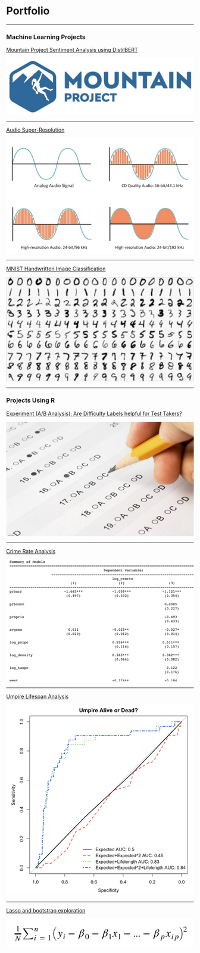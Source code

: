 # Portfolio

---

### Machine Learning Projects

[Mountain Project Sentiment Analysis using DistilBERT](/Machine_Learning/mp/mountain_project.md)

<img src="images/MP.png?raw=true">

---

[Audio Super-Resolution](/Machine_Learning/DeciBull/summary.md)

<img src="/Machine_Learning/DeciBull/waves.png?raw=true">

---

[MNIST Handwritten Image Classification](/Machine_Learning/MNIST_ML/MNIST_ML.md)

<img src="images/MNIST.png?raw=true"/>

---


### Projects Using R

[Experiment (A/B Analysis): Are Difficulty Labels helpful for Test Takers?](R/survey/deng_degner_heck_final.Rmd)

<img src="images/test.png?raw=true">

---
[Crime Rate Analysis](/R/Crime_Rate_group_lab/Crime_Rate_group_lab.md)

<img src="images/crime.png?raw=true"/>


---
[Umpire Lifespan Analysis](/R/Umpire_Lifespan/Umpire_Lifespan.md)

<img src="images/umpire.png?raw=true"/>


---
[Lasso and bootstrap exploration](/R/Lasso_Example/Model_Selection_boot_lasso.md)

<img src="images/lasso.png?raw=true"/>

